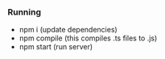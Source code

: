 ### Running
- npm i (update dependencies)
- npm compile (this compiles .ts files to .js)
- npm start (run server)